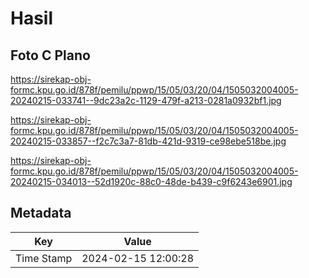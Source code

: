 # Hasil

## Foto C Plano

https://sirekap-obj-formc.kpu.go.id/878f/pemilu/ppwp/15/05/03/20/04/1505032004005-20240215-033741--9dc23a2c-1129-479f-a213-0281a0932bf1.jpg

https://sirekap-obj-formc.kpu.go.id/878f/pemilu/ppwp/15/05/03/20/04/1505032004005-20240215-033857--f2c7c3a7-81db-421d-9319-ce98ebe518be.jpg

https://sirekap-obj-formc.kpu.go.id/878f/pemilu/ppwp/15/05/03/20/04/1505032004005-20240215-034013--52d1920c-88c0-48de-b439-c9f6243e6901.jpg


## Metadata

| Key        | Value               |
| ---------- | ------------------- |
| Time Stamp | 2024-02-15 12:00:28 |



